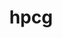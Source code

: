 ---
title: "hpcg"
layout: cache
categories: [package, v0.18.1]
meta: {"versions": ["3.1"], "compilers": ["gcc@=7.3.1"], "oss": ["amzn2"], "platforms": ["linux"], "targets": ["aarch64", "graviton2", "x86_64_v3", "x86_64_v4"], "stacks": ["aws-ahug", "aws-ahug-aarch64", "root"], "num_specs": 4, "num_specs_by_stack": {"root": 4, "aws-ahug-aarch64": 2, "aws-ahug": 2}}
spec_details: [{"hash": "og7p4pn5hyke3rhqtytarkjxslhbdnx5", "compiler": "gcc@=7.3.1", "versions": ["3.1"], "os": "amzn2", "platform": "linux", "target": "graviton2", "variants": ["+openmp"], "stacks": ["root", "aws-ahug-aarch64"], "size": "-", "tarball": "https://binaries.spack.io/v0.18.1/build_cache/linux-amzn2-graviton2/gcc-7.3.1/hpcg-3.1/linux-amzn2-graviton2-gcc-7.3.1-hpcg-3.1-og7p4pn5hyke3rhqtytarkjxslhbdnx5.spack"}, {"hash": "mjitikkad2536qzl47j3nwjb4s47ea4u", "compiler": "gcc@=7.3.1", "versions": ["3.1"], "os": "amzn2", "platform": "linux", "target": "x86_64_v3", "variants": ["+openmp"], "stacks": ["root", "aws-ahug"], "size": "-", "tarball": "https://binaries.spack.io/v0.18.1/build_cache/linux-amzn2-x86_64_v3/gcc-7.3.1/hpcg-3.1/linux-amzn2-x86_64_v3-gcc-7.3.1-hpcg-3.1-mjitikkad2536qzl47j3nwjb4s47ea4u.spack"}, {"hash": "66noawkksspy3twzifrhft5nrjobor27", "compiler": "gcc@=7.3.1", "versions": ["3.1"], "os": "amzn2", "platform": "linux", "target": "x86_64_v4", "variants": ["+openmp"], "stacks": ["root", "aws-ahug"], "size": "-", "tarball": "https://binaries.spack.io/v0.18.1/build_cache/linux-amzn2-x86_64_v4/gcc-7.3.1/hpcg-3.1/linux-amzn2-x86_64_v4-gcc-7.3.1-hpcg-3.1-66noawkksspy3twzifrhft5nrjobor27.spack"}, {"hash": "kmwpmeex2zwotnmrcpsfazawam2f22np", "compiler": "gcc@=7.3.1", "versions": ["3.1"], "os": "amzn2", "platform": "linux", "target": "aarch64", "variants": ["+openmp"], "stacks": ["root", "aws-ahug-aarch64"], "size": "-", "tarball": "https://binaries.spack.io/v0.18.1/build_cache/linux-amzn2-aarch64/gcc-7.3.1/hpcg-3.1/linux-amzn2-aarch64-gcc-7.3.1-hpcg-3.1-kmwpmeex2zwotnmrcpsfazawam2f22np.spack"}]
---